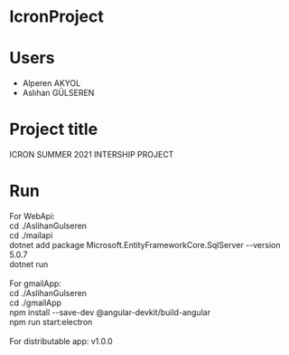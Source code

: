 # IcronProject

# Users
* Alperen AKYOL
* Aslıhan GÜLSEREN

# Project title
ICRON SUMMER 2021 INTERSHIP PROJECT

# Run
For WebApi: <br>
cd ./AslihanGulseren <br>
cd ./mailapi <br>
dotnet add package Microsoft.EntityFrameworkCore.SqlServer --version 5.0.7 <br>
dotnet run
<br><br>
For gmailApp: <br>
cd ./AslihanGulseren <br>
cd ./gmailApp <br>
npm install --save-dev @angular-devkit/build-angular <br>
npm run start:electron
<br><br>
For distributable app: v1.0.0

